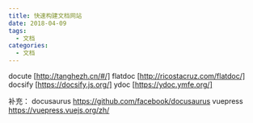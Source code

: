 ```yaml
---
title: 快速构建文档网站
date: 2018-04-09
tags:
  - 文档
categories:
  - 文档
---
```



docute [http://tanghezh.cn/#/]
flatdoc [http://ricostacruz.com/flatdoc/]
docsify [https://docsify.js.org/]
ydoc [https://ydoc.ymfe.org/]

补充：
docusaurus https://github.com/facebook/docusaurus
vuepress https://vuepress.vuejs.org/zh/